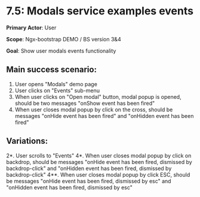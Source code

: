 7.5: Modals service examples events
=================================================

**Primary Actor**: User 
 
**Scope**: Ngx-bootstrap DEMO / BS version 3&4

**Goal**: Show user modals events functionality

Main success scenario:
----------------------

1. User opens "Modals" demo page
2. User clicks on "Events"  sub-menu
3. When user clicks on "Open modal" button, modal popup is opened, should be two messages "onShow event has been fired"
4. When user closes modal popup by click on the cross, should be messages "onHide event has been fired" and "onHidden event has been fired"

Variations:
----------

2*. User scrolls to "Events"
4*. When user closes modal popup by click on backdrop, should be messages "onHide event has been fired, dismissed by backdrop-click" 
and "onHidden event has been fired, dismissed by backdrop-click"
4**. When user closes modal popup by click ESC, should be messages "onHide event has been fired, dismissed by esc" 
and "onHidden event has been fired, dismissed by esc"
